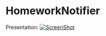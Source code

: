 # HomeworkNotifier

Presentation:
[![ScreenShot](http://img.youtube.com/vi/hV0lbRQZgrk/0.jpg)](http://youtu.be/hV0lbRQZgrk)
